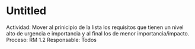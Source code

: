 # Untitled

Actividad: Mover al prinicipio de la lista los requisitos que tienen un nivel alto de urgencia e importancia y al final los de menor importancia/impacto.
Proceso: RM 1.2
Responsable: Todos